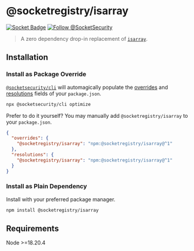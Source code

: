 # @socketregistry/isarray

[![Socket Badge](https://socket.dev/api/badge/npm/package/@socketregistry/isarray)](https://socket.dev/npm/package/@socketregistry/isarray)
[![Follow @SocketSecurity](https://img.shields.io/twitter/follow/SocketSecurity?style=social)](https://twitter.com/SocketSecurity)

> A zero dependency drop-in replacement of
> [`isarray`](https://www.npmjs.com/package/isarray).

## Installation

### Install as Package Override

[`@socketsecurity/cli`](https://www.npmjs.com/package/@socketsecurity/cli) will
automagically populate the
[overrides](https://docs.npmjs.com/cli/v9/configuring-npm/package-json#overrides)
and [resolutions](https://yarnpkg.com/configuration/manifest#resolutions) fields
of your `package.json`.

```sh
npx @socketsecurity/cli optimize
```

Prefer to do it yourself? You may manually add `@socketregistry/isarray` to your
`package.json`.

```json
{
  "overrides": {
    "@socketregistry/isarray": "npm:@socketregistry/isarray@^1"
  },
  "resolutions": {
    "@socketregistry/isarray": "npm:@socketregistry/isarray@^1"
  }
}
```

### Install as Plain Dependency

Install with your preferred package manager.

```sh
npm install @socketregistry/isarray
```

## Requirements

Node &gt;=18.20.4

